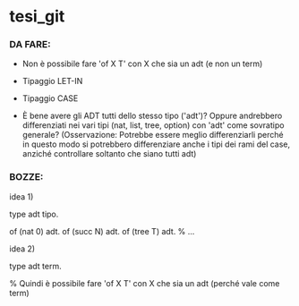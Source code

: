 # tesi_git



### DA FARE:

- Non è possibile fare 'of X T' con X che sia un adt (e non un term)

- Tipaggio LET-IN

- Tipaggio CASE

- È bene avere gli ADT tutti dello stesso tipo ('adt')? Oppure andrebbero differenziati nei vari tipi (nat, list, tree, option) con 'adt' come sovratipo generale?
  (Osservazione: Potrebbe essere meglio differenziarli perché in questo modo si potrebbero differenziare anche i tipi dei rami del case, anziché controllare soltanto che siano tutti adt)



### BOZZE:

idea 1)
 
 type adt tipo.

 of (nat 0) adt.
 of (succ N) adt.
 of (tree T) adt.
 % ...


idea 2)

 type adt term.

 % Quindi è possibile fare 'of X T' con X che sia un adt (perché vale come term)
